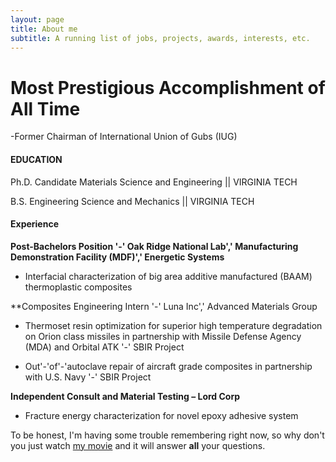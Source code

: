 ```yaml
---
layout: page
title: About me
subtitle: A running list of jobs, projects, awards, interests, etc.
---
```

# Most Prestigious Accomplishment of All Time

-Former Chairman of International Union of Gubs (IUG)


#### EDUCATION

Ph.D. Candidate Materials Science and Engineering ||
VIRGINIA TECH		

B.S. Engineering Science and Mechanics ||
VIRGINIA TECH	

#### Experience

**Post-Bachelors Position '-' Oak Ridge National Lab',' Manufacturing Demonstration Facility (MDF)',' Energetic Systems**

- Interfacial characterization of big area additive manufactured (BAAM) thermoplastic composites

**Composites Engineering Intern '-' Luna Inc',' Advanced Materials Group	

- Thermoset resin optimization for superior high temperature degradation on Orion class missiles in partnership with Missile Defense Agency (MDA) and Orbital ATK '-' SBIR Project

- Out'-'of'-'autoclave repair of aircraft grade composites in partnership with U.S. Navy '-' SBIR Project

**Independent Consult and Material Testing – Lord Corp**

- Fracture energy characterization for novel epoxy adhesive system


To be honest, I'm having some trouble remembering right now, so why don't you just watch [my movie](http://en.wikipedia.org/wiki/The_Princess_Bride_%28film%29) and it will answer **all** your questions.


